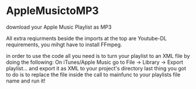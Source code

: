 # AppleMusictoMP3
download your Apple Music Playlist as MP3 

All extra reqiurments beside the imports at the top are Youtube-DL requirements, you mihgt have to install FFmpeg.

in order to use the code all you need is to turn your playlist to an XML file by doing the following:
On iTunes/Apple Music go to File -> Library -> Export playlist... and export it as XML to your project's directory
last thing you got to do is to replace the file inside the call to mainfunc to your playlists file name and run it!

